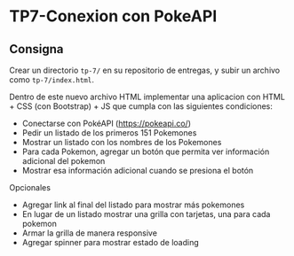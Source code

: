 # TP7-Conexion con PokeAPI


Consigna
--------

Crear un directorio `tp-7/` en su repositorio de entregas, y subir un archivo como `tp-7/index.html`.

Dentro de este nuevo archivo HTML implementar una aplicacion con HTML + CSS (con Bootstrap) + JS que cumpla con las siguientes condiciones:

-   Conectarse con PokéAPI (<https://pokeapi.co/>)
-   Pedir un listado de los primeros 151 Pokemones
-   Mostrar un listado con los nombres de los Pokemones
-   Para cada Pokemon, agregar un botón que permita ver información adicional del pokemon
-   Mostrar esa información adicional cuando se presiona el botón

Opcionales

-   Agregar link al final del listado para mostrar más pokemones
-   En lugar de un listado mostrar una grilla con tarjetas, una para cada pokemon
-   Armar la grilla de manera responsive
-   Agregar spinner para mostrar estado de loading
